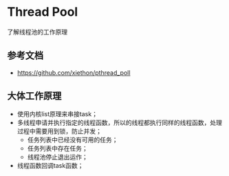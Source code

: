 # Thread Pool

了解线程池的工作原理

## 参考文档

* https://github.com/xiethon/pthread_poll

## 大体工作原理

* 使用内核list原理来串接task；
* 多线程申请并执行指定的线程函数，所以的线程都执行同样的线程函数，处理过程中需要用到锁，防止并发；
  * 任务列表中已经没有可用的任务；
  * 任务列表中存在任务；
  * 线程池停止退出运作；
* 线程函数回调task函数；